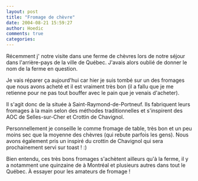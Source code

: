 ```yaml
---
layout: post
title: "Fromage de chèvre"
date: 2004-08-21 15:59:27
author: Hoedic
comments: true
categories: 
---
```



Récemment j' notre visite dans une ferme de chèvres lors de notre séjour dans l'arrière-pays de la ville de Québec. J'avais alors oublié de donner le nom de la ferme en question.

Je vais réparer ça aujourd'hui car hier je suis tombé sur un des fromages que nous avons acheté et il est vraiment très bon (il a fallu que je me retienne pour ne pas tout bouffer avec le pain que je venais d'acheter).

Il s'agit donc de la  située à Saint-Raymond-de-Portneuf. Ils fabriquent leurs fromages à la main selon des méthodes traditionnelles et s'inspirent des AOC de Selles-sur-Cher et Crottin de Chavignol.

Personnellement je conseille le  comme fromage de table, très bon et un peu moins sec que la moyenne des chèvres (qui rebute parfois les gens). Nous avons également pris un  inspiré du crottin de Chavignol qui sera prochainement servi sur toast ! :)

Bien entendu, ces très bons fromages s'achètent ailleurs qu'à la ferme, il y a notamment une quinzaine de  à Montréal et plusieurs autres dans tout le Québec. À essayer pour les amateurs de fromage !